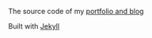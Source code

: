 The source code of my [portfolio and blog](https://lanre.wtf)


Built with [Jekyll](http://jekyllrb.com)
